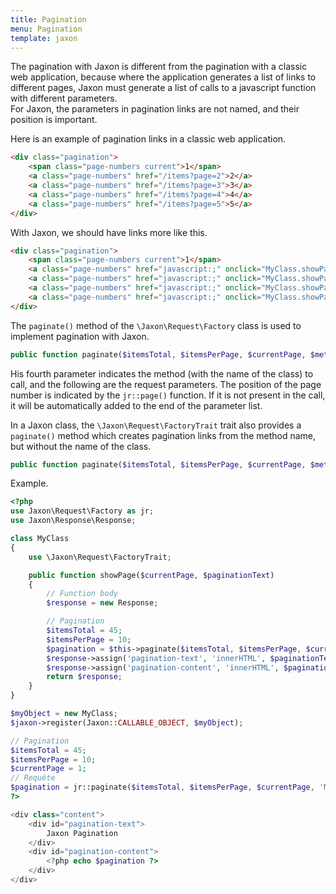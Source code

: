 ```yaml
---
title: Pagination
menu: Pagination
template: jaxon
---
```


The pagination with Jaxon is different from the pagination with a classic web application, because where the application generates a list of links to different pages, Jaxon must generate a list of calls to a javascript function with different parameters.  
For Jaxon, the parameters in pagination links are not named, and their position is important.

Here is an example of pagination links in a classic web application.
```html
<div class="pagination">
    <span class="page-numbers current">1</span>
    <a class="page-numbers" href="/items?page=2">2</a>
    <a class="page-numbers" href="/items?page=3">3</a>
    <a class="page-numbers" href="/items?page=4">4</a>
    <a class="page-numbers" href="/items?page=5">5</a>
</div>               
```

With Jaxon, we should have links more like this.
```html
<div class="pagination">
    <span class="page-numbers current">1</span>
    <a class="page-numbers" href="javascript:;" onclick="MyClass.showPage(2)">2</a>
    <a class="page-numbers" href="javascript:;" onclick="MyClass.showPage(3)">3</a>
    <a class="page-numbers" href="javascript:;" onclick="MyClass.showPage(4)">4</a>
    <a class="page-numbers" href="javascript:;" onclick="MyClass.showPage(5)">5</a>
</div>                 
```

The `paginate()` method of the `\Jaxon\Request\Factory` class is used to implement pagination with Jaxon.
```php
public function paginate($itemsTotal, $itemsPerPage, $currentPage, $method, ...)
```

His fourth parameter indicates the method (with the name of the class) to call, and the following are the request parameters.
The position of the page number is indicated by the `jr::page()` function. If it is not present in the call, it will be automatically added to the end of the parameter list.

In a Jaxon class, the `\Jaxon\Request\FactoryTrait` trait also provides a `paginate()` method which creates pagination links from the method name, but without the name of the class.
```php
public function paginate($itemsTotal, $itemsPerPage, $currentPage, $method, ...)
```

Example.
```php
<?php
use Jaxon\Request\Factory as jr;
use Jaxon\Response\Response;

class MyClass
{
    use \Jaxon\Request\FactoryTrait;

    public function showPage($currentPage, $paginationText)
    {
        // Function body
        $response = new Response;

        // Pagination
        $itemsTotal = 45;
        $itemsPerPage = 10;
        $pagination = $this->paginate($itemsTotal, $itemsPerPage, $currentPage, 'showPage', jr::page(), jr::html('pagination-text'));
        $response->assign('pagination-text', 'innerHTML', $paginationText);
        $response->assign('pagination-content', 'innerHTML', $pagination);
        return $response;
    }
}

$myObject = new MyClass;
$jaxon->register(Jaxon::CALLABLE_OBJECT, $myObject);

// Pagination
$itemsTotal = 45;
$itemsPerPage = 10;
$currentPage = 1;
// Requête
$pagination = jr::paginate($itemsTotal, $itemsPerPage, $currentPage, 'MyClass.showPage', jr::page(), jr::html('pagination-text'));
?>

<div class="content">
    <div id="pagination-text">
        Jaxon Pagination
    </div>
    <div id="pagination-content">
        <?php echo $pagination ?>
    </div>
</div>
```
